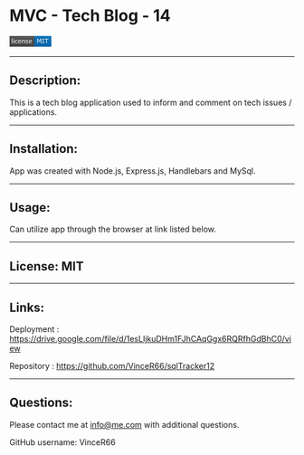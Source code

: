 # MVC - Tech Blog - 14


![Screenshot](./MIT.png)

_______________________________________________________________________________________________________________________________
## Description:
This is a tech blog application used to inform and comment on tech issues / applications. 

_______________________________________________________________________________________________________________________________
## Installation:
App was created with Node.js, Express.js, Handlebars and MySql.
_______________________________________________________________________________________________________________________________
## Usage: 
Can utilize app through the browser at link listed below.
_______________________________________________________________________________________________________________________________
## License: MIT
_______________________________________________________________________________________________________________________________
## Links:
Deployment : https://drive.google.com/file/d/1esLIjkuDHm1FJhCAqGgx6RQRfhGdBhC0/view

Repository : https://github.com/VinceR66/sqlTracker12 
_______________________________________________________________________________________________________________________________
## Questions:
Please contact me at info@me.com with additional questions.

GitHub username: VinceR66

